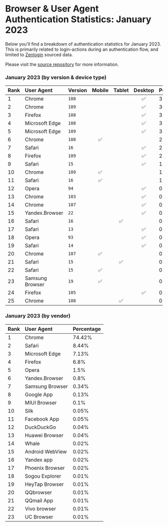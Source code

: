 # Browser & User Agent Authentication Statistics: January 2023

Below you'll find a breakdown of authentication statistics for
January 2023. This is primarily related to login-actions during an
authentication flow, and limited to <a href="https://zenlogin.co"/>Zenlogin</a>
sourced data.

Please visit the
<a href="https://github.com/zenlogin/browser-user-agent-authentication-statistics">source repository</a>
for more information.

### January 2023 (by version & device type)
| Rank | User Agent | Version | Mobile | Tablet | Desktop | Percentage |
| :--- | :--- | :--- | :---: | :---: | :---: | :--- |
| 1 | Chrome | `108` | | | ✅ | 33.98% |
| 2 | Chrome | `109` | | | ✅ | 30.55% |
| 3 | Firefox | `108` | | | ✅ | 3.65% |
| 4 | Microsoft Edge | `108` | | | ✅ | 3.54% |
| 5 | Microsoft Edge | `109` | | | ✅ | 3.37% |
| 6 | Chrome | `108` | ✅ | | | 2.93% |
| 7 | Safari | `16` | | | ✅ | 2.73% |
| 8 | Firefox | `109` | | | ✅ | 2.32% |
| 9 | Safari | `15` | | | ✅ | 1.83% |
| 10 | Chrome | `109` | ✅ | | | 1.51% |
| 11 | Safari | `16` | ✅ | | | 1.46% |
| 12 | Opera | `94` | | | ✅ | 0.96% |
| 13 | Chrome | `103` | | | ✅ | 0.84% |
| 14 | Chrome | `107` | | | ✅ | 0.83% |
| 15 | Yandex.Browser | `22` | | | ✅ | 0.62% |
| 16 | Safari | `16` | | ✅ | | 0.51% |
| 17 | Safari | `13` | | | ✅ | 0.48% |
| 18 | Opera | `93` | | | ✅ | 0.42% |
| 19 | Safari | `14` | | | ✅ | 0.42% |
| 20 | Chrome | `107` | ✅ | | | 0.42% |
| 21 | Safari | `15` | | ✅ | | 0.4% |
| 22 | Safari | `15` | ✅ | | | 0.37% |
| 23 | Samsung Browser | `19` | ✅ | | | 0.26% |
| 24 | Firefox | `105` | | | ✅ | 0.26% |
| 25 | Chrome | `108` | | ✅ | | 0.24% |

### January 2023 (by vendor)
| Rank | User Agent | Percentage |
| :--- | :--- | :--- |
| 1 | Chrome | 74.42% |
| 2 | Safari | 8.44% |
| 3 | Microsoft Edge | 7.13% |
| 4 | Firefox | 6.8% |
| 5 | Opera | 1.5% |
| 6 | Yandex.Browser | 0.8% |
| 7 | Samsung Browser | 0.34% |
| 8 | Google App | 0.13% |
| 9 | MIUI Browser | 0.1% |
| 10 | Silk | 0.05% |
| 11 | Facebook App | 0.05% |
| 12 | DuckDuckGo | 0.04% |
| 13 | Huawei Browser | 0.04% |
| 14 | Whale | 0.02% |
| 15 | Android WebView | 0.02% |
| 16 | Yandex app | 0.02% |
| 17 | Phoenix Browser | 0.02% |
| 18 | Sogou Explorer | 0.01% |
| 19 | HeyTap Browser | 0.01% |
| 20 | QQbrowser | 0.01% |
| 21 | QQmail App | 0.01% |
| 22 | Vivo browser | 0.01% |
| 23 | UC Browser | 0.01% |
